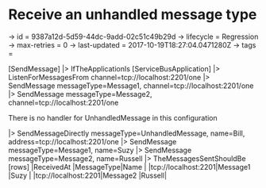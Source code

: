 # Receive an unhandled message type

-> id = 9387a12d-5d59-44dc-9add-02c51c49b29d
-> lifecycle = Regression
-> max-retries = 0
-> last-updated = 2017-10-19T18:27:04.0471280Z
-> tags = 

[SendMessage]
|> IfTheApplicationIs
    [ServiceBusApplication]
    |> ListenForMessagesFrom channel=tcp://localhost:2201/one
    |> SendMessage messageType=Message1, channel=tcp://localhost:2201/one
    |> SendMessage messageType=Message2, channel=tcp://localhost:2201/one


There is no handler for UnhandledMessage in this configuration

|> SendMessageDirectly messageType=UnhandledMessage, name=Bill, address=tcp://localhost:2201/one
|> SendMessage messageType=Message1, name=Suzy
|> SendMessage messageType=Message2, name=Russell
|> TheMessagesSentShouldBe
    [rows]
    |ReceivedAt          |MessageType|Name   |
    |tcp://localhost:2201|Message1   |Suzy   |
    |tcp://localhost:2201|Message2   |Russell|

~~~
